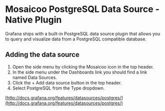 # Mosaicoo PostgreSQL Data Source - Native Plugin

Grafana ships with a built-in PostgreSQL data source plugin that allows you to query and visualize data from a PostgreSQL compatible database.

## Adding the data source

1. Open the side menu by clicking the Mosaicoo icon in the top header.
2. In the side menu under the Dashboards link you should find a link named Data Sources.
3. Click the + Add data source button in the top header.
4. Select PostgreSQL from the Type dropdown.

[http://docs.grafana.org/features/datasources/postgres/](http://docs.grafana.org/features/datasources/postgres/)

